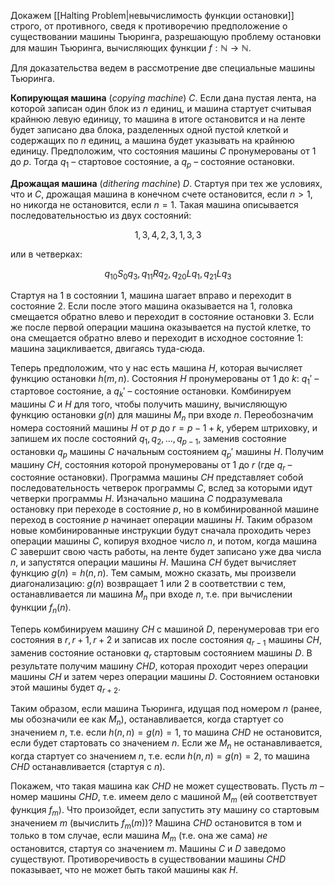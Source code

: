 
Докажем [[Halting Problem|невычислимость функции остановки]] строго, от противного, сведя к противоречию предположение о существовании машины Тьюринга, разрешающую проблему остановки для машин Тьюринга, вычисляющих функции $f:ℕ→ℕ$.

Для доказательства ведем в рассмотрение две специальные машины Тьюринга. 

**Копирующая машина** (*copying machine*) $C$. Если дана пустая лента, на которой записан один блок из $n$ единиц, и машина стартует считывая крайнюю левую единицу, то машина в итоге остановится и на ленте будет записано два блока, разделенных одной пустой клеткой и содержащих по $n$ единиц, а машина будет указывать на крайнюю единицу. Предположим, что состояния машины $C$ пронумерованы от $1$ до $p$. Тогда $q_1$ – стартовое состояние, а $q_p$ – состояние остановки.

**Дрожащая машина** (*dithering machine*) $D$. Стартуя при тех же условиях, что и $C$, дрожащая машина в конечном счете остановится, если $n>1$, но никогда не остановится, если $n=1$. Такая машина описывается последовательностью из двух состояний:

$$
1, 3, 4, 2, 3, 1, 3, 3
$$

или в четверках:

$$
q_10S_0q_3, \, q_11Rq_2, \, q_20Lq_1, \, q_21Lq_3
$$

Стартуя на $1$ в состоянии $1$, машина шагает вправо и переходит в состояние $2$. Если после этого машина оказывается на $1$, головка смещается обратно влево и переходит в состояние остановки $3$. Если же после первой операции машина оказывается на пустой клетке, то она смещается обратно влево и переходит в исходное состояние $1$: машина зацикливается, двигаясь туда-сюда.

Теперь предположим, что у нас есть машина $H$, которая вычисляет функцию остановки $h(m, n)$. Состояния $H$ пронумерованы от $1$ до $k$: $q_1'$ – стартовое состояние, а $q_k'$ – состояние остановки. Комбинируем машины $C$ и $H$ для того, чтобы получить машину, вычисляющую функцию остановки $g(n)$ для машины $M_n$ при входе $n$. Переобозначим номера состояний машины $H$ от $p$ до $r=p-1+k$, уберем штриховку, и запишем их после состояний $q_1, q_2, \ldots, q_{p-1}$, заменив состояние остановки $q_p$ машины $C$ начальным состоянием $q_p'$ машины $H$. Получим машину $CH$, состояния которой пронумерованы от $1$ до $r$ (где $q_r$ – состояние остановки). Программа машины $CH$ представляет собой последовательность четверок программы $C$, вслед за которыми идут четверки программы $H$. Изначально машина $C$ подразумевала остановку при переходе в состояние $p$, но в комбинированной машине переход в состояние $p$ начинает операции машины $H$. Таким образом новые комбинированные инструкции будут сначала проходить через операции машины $C$, копируя входное число $n$, и потом, когда машина $C$ завершит свою часть работы, на ленте будет записано уже два числа $n$, и запустятся операции машины $H$. Машина $CH$ будет вычисляет функцию $g(n) = h(n, n)$. Тем самым, можно сказать, мы произвели диагонализацию: $g(n)$ возвращает $1$ или $2$ в соответствии с тем, останавливается ли машина $M_n$ при входе $n$, т.е. при вычислении функции $f_n(n)$. 

Теперь комбинируем машину $CH$ с машиной $D$, перенумеровав три его состояния в  $r,r+1, r+2$ и записав их после состояния $q_{r-1}$ машины $CH$, заменив состояние остановки $q_r$ стартовым состоянием машины $D$. В результате получим машину $CHD$, которая проходит через операции машины $CH$ и затем через операции машины $D$. Состоянием остановки этой машины будет $q_{r+2}$.

Таким образом, если машина Тьюринга, идущая под номером $n$ (ранее, мы обозначили ее как $M_n$), останавливается, когда стартует со значением $n$, т.е. если $h(n,n)=g(n)=1$, то машина $CHD$ не остановится, если будет стартовать со значением $n$. Если же $M_n$ не останавливается, когда стартует со значением $n$, т.е. если $h(n,n)=g(n)=2$, то машина $CHD$ останавливается (стартуя с $n$).

Покажем, что такая машина как $CHD$ не может существовать. Пусть $m$ – номер машины $CHD$, т.е. имеем дело с машиной $M_m$ (ей соответствует функция $f_m$). Что произойдет, если запустить эту машину со стартовым значением $m$ (вычислить $f_m(m)$)? Машина $CHD$ остановится в том и только в том случае, если машина $M_m$ (т.е. она же сама) *не* остановится, стартуя со значением $m$. Машины $C$ и $D$ заведомо существуют. Противоречивость в существовании машины $CHD$ показывает, что не может быть такой машины как $H$.
